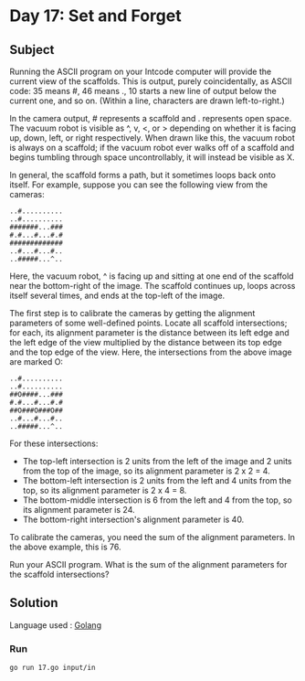 # Day 17: Set and Forget

## Subject

Running the ASCII program on your Intcode computer will provide the current
view of the scaffolds. This is output, purely coincidentally, as ASCII code:
35 means #, 46 means ., 10 starts a new line of output below the current one,
and so on. (Within a line, characters are drawn left-to-right.)

In the camera output, # represents a scaffold and . represents open space.
The vacuum robot is visible as ^, v, <, or > depending on whether it is
facing up, down, left, or right respectively. When drawn like this, the
vacuum robot is always on a scaffold; if the vacuum robot ever walks off of a
scaffold and begins tumbling through space uncontrollably, it will instead be
visible as X.

In general, the scaffold forms a path, but it sometimes loops back onto
itself. For example, suppose you can see the following view from the cameras:

    ..#..........
    ..#..........
    #######...###
    #.#...#...#.#
    #############
    ..#...#...#..
    ..#####...^..

Here, the vacuum robot, ^ is facing up and sitting at one end of the scaffold
near the bottom-right of the image. The scaffold continues up, loops across
itself several times, and ends at the top-left of the image.

The first step is to calibrate the cameras by getting the alignment
parameters of some well-defined points. Locate all scaffold intersections;
for each, its alignment parameter is the distance between its left edge and
the left edge of the view multiplied by the distance between its top edge and
the top edge of the view. Here, the intersections from the above image are
marked O:

    ..#..........
    ..#..........
    ##O####...###
    #.#...#...#.#
    ##O###O###O##
    ..#...#...#..
    ..#####...^..

For these intersections:

- The top-left intersection is 2 units from the left of the image and 2 units
  from the top of the image, so its alignment parameter is 2 x 2 = 4.
- The bottom-left intersection is 2 units from the left and 4 units from the
  top, so its alignment parameter is 2 x 4 = 8.
- The bottom-middle intersection is 6 from the left and 4 from the top, so its
  alignment parameter is 24.
- The bottom-right intersection's alignment parameter is 40.

To calibrate the cameras, you need the sum of the alignment parameters. In the above example, this is 76.

Run your ASCII program. What is the sum of the alignment parameters for the scaffold intersections?

## Solution

Language used : [Golang](https://golang.org/)

### Run

    go run 17.go input/in
